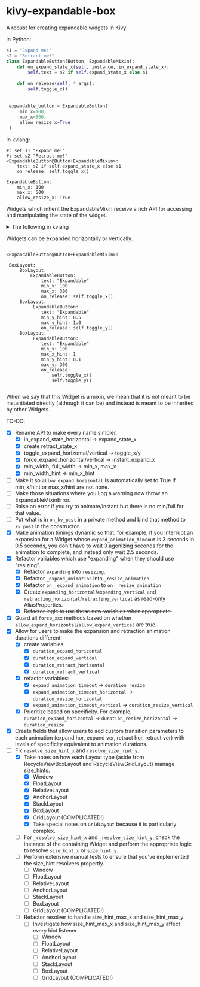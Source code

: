 # kivy-expandable-box
A robust for creating expandable widgets in Kivy.

In Python:
```python
s1 = "Expand me!"
s2 = "Retract me!"
class ExpandableButton(Button, ExpandableMixin):
    def on_expand_state_x(self, instance, in_expand_state_x):
        self.text = s2 if self.expand_state_x else s1
    
    def on_release(self, *_args):
        self.toggle_x()
 
 
 expandable_button = ExpandableButton(
     min_x=100,
     max_x=500,
     allow_resize_x=True
 )
```

In kvlang:
```kvlang
#: set s1 "Expand me!"
#: set s2 "Retract me!"
<ExpandableButton@Button+ExpandableMixin>:
    text: s2 if self.expand_state_x else s1
    on_release: self.toggle_x()

ExpandableButton:
    min_x: 100
    max_x: 500
    allow_resize_x: True
```

Widgets which inherit the ExpandableMixin receive a rich API for accessing and manipulating the state of the widget.

<details>
 
<summary>The following in kvlang</summary>

```kvlang
#: set WHITE 1, 1, 1, 1
#: set BLACK 0, 0, 0, 1
#: set BLUE  0, 0, 1, 1
#: set TRANSPARENT 0, 0, 0, 0

BoxLayout:
    BoxLayout:
        ExpandableLabel:
            id: expandable
            text: "Expandable"
            bg_color: BLUE
            color: WHITE
     BoxLayout:
         orientation: "vertical"
         GridLayout:
             cols: 3
             ColoredLabel:
                 bg_color: WHITE
                 color: BLACK
                 text: "expand_state_x: {0}".format(self.expand_state_x)
             ColoredLabel:
                 bg_color: WHITE
                 color: BLACK
                 text: "expanding_x: {0}".format(self.expanding_x)
             ColoredLabel:
                 bg_color: WHITE
                 color: BLACK
                 text: "expanded_x: {0}".format(self.expanded_x)
             ColoredLabel:
                 bg_color: WHITE
                 color: BLACK
                 text: "retract_state_x: {0}".format(self.retract_state_x)
             ColoredLabel:
                 bg_color: WHITE
                 color: BLACK
                 text: "retracting_x: {0}".format(self.retracting_x)
              ColoredLabel:
                 bg_color: WHITE
                 color: BLACK
                 text: "retracted_x: {0}".format(self.retracted_x)
         BoxLayout:
             Button:
                 text: "toggle_x()"
                 on_release: expandable.toggle_x()
             GridLayout:
                 cols: 2
                 Button:
                     text: "expand_x()"
                     on_release: expandable.expand_x()
                 Button:
                     text: "retract_x()"
                     on_release: expandable.retract_x()
                 Button:
                     text: "instant_expand_x()"
                     on_release: expandable.instant_expand_x()
                 Button:
                     text: "instant_retract_x()"
                     on_release: expandable.instant_retract_x()
                 
         
         

<ColoredLabel@Label>:
    bg_color: TRANSPARENT
        self.canvas.before:
            Color:
                rgba: self.bg_color if self.bg_color is not None else TRANSPARENT
            Rectangle:
                pos: self.pos
                size: self.size
 
<ExpandableLabel@ColoredLabel+ExpandableMixin>:

```
</details>

Widgets can be expanded horizontally or vertically.

```kvlang

<ExpandableButton@Button+ExpandableMixin>:
 
 BoxLayout:
     BoxLayout:
         ExpandableButton:
             text: "Expandable"
             min_x: 100
             max_x: 300
             on_release: self.toggle_x()
     BoxLayout:
          ExpandableButton:
             text: "Expandable"
             min_y_hint: 0.5
             max_y_hint: 1.0
             on_release: self.toggle_y()
     BoxLayout:
          ExpandableButton:
             text: "Expandable"
             min_x: 100
             max_x_hint: 1
             min_y_hint: 0.1
             max_y: 300
             on_release:
                 self.toggle_x()
                 self.toggle_y()
 
```
 
When we say that this Widget is a mixin, we mean that it is not meant to be instantiated directly (although it can be) and instead is meant to be inherited by other Widgets.

TO-DO:
 - [x] Rename API to make every name simpler.
   - [x] in_expand_state_horizontal -> expand_state_x
   - [x] create retract_state_x
   - [x] toggle_expand_horizontal/vertical -> toggle_x/y
   - [x] force_expand_horizontal/vertical -> instant_expand_x
   - [x] min_width, full_width -> min_x, max_x
   - [x] min_width_hint -> min_x_hint
 - [ ] Make it so `allow_expand_horizontal` is automatically set to True if min_x/hint or max_x/hint are not none.
 - [ ] Make those situations where you Log a warning now throw an ExpandableMixinError.
 - [ ] Raise an error if you try to animate/instant but there is no min/full for that value.
 - [ ] Put what is in `on_kv_post` in a private method and bind that method to `kv_post` in the constructor.
 - [x] Make animation timings dynamic so that, for example, if you interrupt an expansion for a Widget whose `expand_animation_timeout` is 3 seconds in 0.5 seconds, you don't have to wait 3 agonizing seconds for the animation to complete, and instead only wait 2.5 seconds.
 - [x] Refactor variables which use "expanding" when they should use "resizing". 
   - [x] Refactor `expanding` into `resizing`.
   - [x] Refactor `_expand_animation` into `_resize_animation`.
   - [x] Refactor `on__expand_animation` to `on__resize_animation`
   - [x] Create `expanding_horizontal`/`expanding_vertical` and `retracting_horizontal`/`retracting_vertical` as read-only AliasProperties.
   - [x] ~~Refactor logic to use these new variables when appropriate.~~
 - [x] Guard all `force_xxx` methods based on whether `allow_expand_horizontal`/`allow_expand_vertical` are true.
 - [x] Allow for users to make the expansion and retraction animation durations different:
   -  [x] create variables:
      - [x] `duration_expand_horizontal`
      - [x] `duration_expand_vertical`
      - [x] `duration_retract_horizontal`
      - [x] `duration_retract_vertical`
   -  [x] refactor variables:
      - [x] `expand_animation_timeout` → `duration_resize`
      - [x] `expand_animation_timeout_horizontal`  → `duration_resize_horizontal`
      - [x] `expand_animation_timeout_vertical`  → `duration_resize_vertical`
   - [x] Prioritize based on specificity. For example, `duration_expand_horizontal` → `duration_resize_horizontal` → `duration_resize`
 - [x] Create fields that allow users to add custom transition parameters to each animation (expand hor, expand ver, retract hor, retract ver) with levels of specificity equivalent to animation durations.
 - [ ] Fix `resolve_size_hint_x` and `resolve_size_hint_y`.
   - [x] Take notes on how each Layout type (aside from RecycleViewBoxLayout and RecycleViewGridLayout) manage size_hints.
     - [x] Window
     - [x] FloatLayout
     - [x] RelativeLayout
     - [x] AnchorLayout
     - [x] StackLayout
     - [x] BoxLayout
     - [x] GridLayout (COMPLICATED!)
     - [x] Take special notes on `GridLayout` because it is particularly complex.
   - [ ] For `_resolve_size_hint_x` and `_resolve_size_hint_y`, check the instance of the containing Widget and perform the appropriate logic to resolve `size_hint_x` or `size_hint_y`.
   - [ ] Perform extensive manual tests to ensure that you've implemented the size_hint resolvers propertly.
      - [ ] Window
      - [ ] FloatLayout
      - [ ] RelativeLayout
      - [ ] AnchorLayout
      - [ ] StackLayout
      - [ ] BoxLayout
      - [ ] GridLayout (COMPLICATED!)
    - [ ] Refactor resolver to handle size_hint_max_x and size_hint_max_y
      - [ ] Investigate how size_hint_max_x and size_hint_max_y affect every hint listener
        - [ ] Window
        - [ ] FloatLayout
        - [ ] RelativeLayout
        - [ ] AnchorLayout
        - [ ] StackLayout
        - [ ] BoxLayout
        - [ ] GridLayout (COMPLICATED!)
